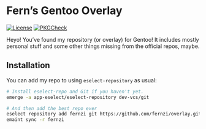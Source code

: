 # Fern’s Gentoo Overlay

[![License](https://img.shields.io/github/license/fernzi/overlay?label=License)](LICENSE)
[![PKGCheck](https://github.com/fernzi/overlay/actions/workflows/pkgcheck.yml/badge.svg)][gh-act]

Heyo! You’ve found my repository (or overlay) for Gentoo! 
It includes mostly personal stuff and some other things 
missing from the official repos, maybe.

## Installation

You can add my repo to using `eselect-repository` as usual:

```sh
# Install eselect-repo and Git if you haven't yet.
emerge -a app-eselect/eselect-repository dev-vcs/git

# And then add the best repo ever
eselect repository add fernzi git https://github.com/fernzi/overlay.git
emaint sync -r fernzi
```

[gh-act]: https://github.com/fernzi/overlay/actions/workflows/pkgcheck.yml
